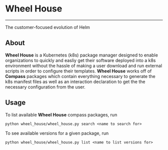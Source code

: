 # Wheel House
---
The customer-focused evolution of Helm

## About
**Wheel House** is a Kubernetes (k8s) package manager designed to enable organizations to quickly and easliy get their software deployed into a k8s environment without the hassle of making a user download and run external scripts in order to configure their templates.  **Wheel House** works off of **Compass** packages which contain everything necessary to generate the k8s manifest files as well as an interaction declaration to get the the necessary configuration from the user.

## Usage
To list available **Wheel House** compass packages, run 
```
python wheel_house/wheel_house.py search <name to search for>
```

To see available versions for a given package, run
```
python wheel_house/wheel_house.py list <name to list versions for>
```